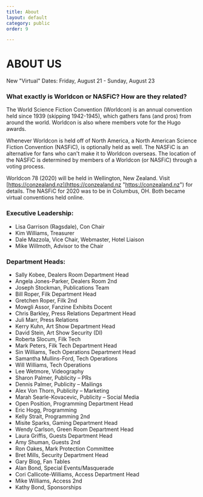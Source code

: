 ```yaml
---
title: About
layout: default
category: public
order: 9

---
```

# ABOUT US

New "Virtual" Dates: Friday, August 21 - Sunday, August 23

### What exactly is Worldcon or NASFiC? How are they related?

The World Science Fiction Convention (Worldcon) is an annual convention held since 1939 (skipping 1942-1945), which gathers fans (and pros) from around the world. Worldcon is also where members vote for the Hugo awards.

Whenever Worldcon is held off of North America, a North American Science Fiction Convention (NASFiC), is optionally held as well. The NASFiC is an alternative for fans who can't make it to Worldcon overseas. The location of the NASFiC is determined by members of a Worldcon (or NASFiC) through a voting process.

Worldcon 78 (2020) will be held in Wellington, New Zealand. Visit [https://conzealand.nz](https://conzealand.nz "https://conzealand.nz") for details. The NASFiC for 2020 was to be in Columbus, OH. Both became virtual conventions held online.

### Executive Leadership:

* Lisa Garrison (Ragsdale), Con Chair
* Kim Williams, Treasurer
* Dale Mazzola, Vice Chair, Webmaster, Hotel Liaison
* Mike Willmoth, Advisor to the Chair

### Department Heads:

* Sally Kobee, Dealers Room Department Head
* Angela Jones-Parker, Dealers Room 2nd
* Joseph Stockman, Publications Team
* Bill Roper, Filk Department Head
* Gretchen Roper, Filk 2nd
* Mowgli Assor, Fanzine Exhibits Docent
* Chris Barkley, Press Relations Department Head
* Juli Marr, Press Relations
* Kerry Kuhn, Art Show Department Head
* David Stein, Art Show Security (DI)
* Roberta Slocum, Filk Tech
* Mark Peters, Filk Tech Department Head
* Sin Williams, Tech Operations Department Head
* Samantha Mullins-Ford, Tech Operations
* Will Williams, Tech Operations
* Lee Wetmore, Videography
* Sharon Palmer, Publicity – PRs
* Dennis Palmer, Publicity – Mailings
* Alex Von Thorn, Publicity – Marketing
* Marah Searle-Kovacevic, Publicity – Social Media
* Open Position, Programming Department Head
* Eric Hogg, Programming
* Kelly Strait, Programming 2nd
* Misite Sparks, Gaming Department Head
* Wendy Carlson, Green Room Department Head
* Laura Griffis, Guests Department Head
* Amy Shuman, Guests 2nd
* Ron Oakes, Mark Protection Committee
* Bret Mills, Security Department Head
* Gary Blog, Fan Tables
* Alan Bond, Special Events/Masquerade
* Cori Callicote-Williams, Access Department Head
* Mike Williams, Access 2nd
* Kathy Bond, Sponsorships